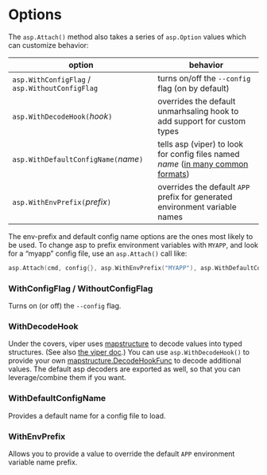 # Options

The `asp.Attach()` method also takes a series of `asp.Option` values which can customize behavior:

| option                                         | behavior                                                                                                                                                   |
| ---------------------------------------------- | ---------------------------------------------------------------------------------------------------------------------------------------------------------- |
| `asp.WithConfigFlag` / `asp.WithoutConfigFlag` | turns on/off the `--config` flag (on by default)                                                                                                           |
| `asp.WithDecodeHook(`_hook_`)`                 | overrides the default unmarhsaling hook to add support for custom types                                                                                    |
| `asp.WithDefaultConfigName(`_name_`)`          | tells asp (viper) to look for config files named _name_ ([in many common formats](https://github.com/spf13/viper?tab=readme-ov-file#reading-config-files)) |
| `asp.WithEnvPrefix(`_prefix_`)`                | overrides the default `APP` prefix for generated environment variable names                                                                                |

The env-prefix and default config name options are the ones most likely to be used. To change asp to prefix environment variables with `MYAPP`, and look for a “myapp” config file, use an `asp.Attach()` call like:

```go
asp.Attach(cmd, config{}, asp.WithEnvPrefix("MYAPP"), asp.WithDefaultConfigName("myapp"))
```

### WithConfigFlag / WithoutConfigFlag

Turns on  (or off) the `--config` flag.

### WithDecodeHook

Under the covers, viper uses [mapstructure](https://pkg.go.dev/github.com/mitchellh/mapstructure) to decode values into typed structures. (See also [the viper doc](https://github.com/spf13/viper?tab=readme-ov-file#decoding-custom-formats).) You can use `asp.WithDecodeHook()` to provide your own [mapstructure.DecodeHookFunc](https://pkg.go.dev/github.com/mitchellh/mapstructure#DecodeHookFunc) to decode additional values. The default asp decoders are exported as well, so that you can leverage/combine them if you want.

### WithDefaultConfigName

Provides a default name for a config file to load.

### WithEnvPrefix

Allows you to provide a value to override the default `APP` environment variable name prefix.
